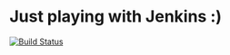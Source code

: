 Just playing with Jenkins :)
============================

[![Build Status](http://ondho.dnsalias.com:50002/buildStatus/icon?job=My_Freestyle_project)](http://ondho.dnsalias.com:50002/job/My_Freestyle_project/)

